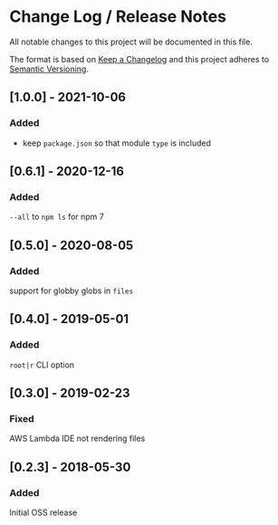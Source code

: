 # Change Log / Release Notes

All notable changes to this project will be documented in this file.

The format is based on [Keep a Changelog](http://keepachangelog.com/)
and this project adheres to [Semantic Versioning](http://semver.org/).

## [1.0.0] - 2021-10-06
### Added
- keep `package.json` so that module `type` is included

## [0.6.1] - 2020-12-16
### Added
`--all` to `npm ls` for npm 7

## [0.5.0] - 2020-08-05
### Added
support for globby globs in `files`

## [0.4.0] - 2019-05-01
### Added
`root|r` CLI option

## [0.3.0] - 2019-02-23
### Fixed
AWS Lambda IDE not rendering files

## [0.2.3] - 2018-05-30
### Added
Initial OSS release
